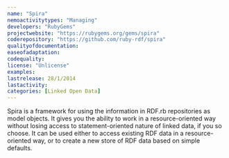 ```yaml
---
name: "Spira"
nemoactivitytypes: "Managing"
developers: "RubyGems"
projectwebsite: "https://rubygems.org/gems/spira"
coderepository: "https://github.com/ruby-rdf/spira"
qualityofdocumentation: 
easeofadaptation: 
codequality: 
license: "Unlicense"
examples: 
lastrelease: 28/1/2014
lastactivity: 
categories: [Linked Open Data]
---
```

Spira is a framework for using the information in RDF.rb repositories as model
objects.  It gives you the ability to work in a resource-oriented way without
losing access to statement-oriented nature of linked data, if you so choose.
It can be used either to access existing RDF data in a resource-oriented way,
or to create a new store of RDF data based on simple defaults.
